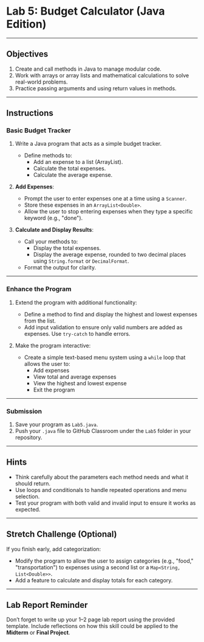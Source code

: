 # **Lab 5: Budget Calculator (Java Edition)**

---

## **Objectives**
1. Create and call methods in Java to manage modular code.
2. Work with arrays or array lists and mathematical calculations to solve real-world problems.
3. Practice passing arguments and using return values in methods.

---

## **Instructions**

### **Basic Budget Tracker**
1. Write a Java program that acts as a simple budget tracker.
   - Define methods to:
     - Add an expense to a list (ArrayList).
     - Calculate the total expenses.
     - Calculate the average expense.

2. **Add Expenses**:
   - Prompt the user to enter expenses one at a time using a `Scanner`.
   - Store these expenses in an `ArrayList<Double>`.
   - Allow the user to stop entering expenses when they type a specific keyword (e.g., "done").

3. **Calculate and Display Results**:
   - Call your methods to:
     - Display the total expenses.
     - Display the average expense, rounded to two decimal places using `String.format` or `DecimalFormat`.
   - Format the output for clarity.

---

### **Enhance the Program**
1. Extend the program with additional functionality:
   - Define a method to find and display the highest and lowest expenses from the list.
   - Add input validation to ensure only valid numbers are added as expenses. Use `try-catch` to handle errors.

2. Make the program interactive:
   - Create a simple text-based menu system using a `while` loop that allows the user to:
     - Add expenses
     - View total and average expenses
     - View the highest and lowest expense
     - Exit the program

---

### **Submission**
1. Save your program as `Lab5.java`.
2. Push your `.java` file to GitHub Classroom under the `Lab5` folder in your repository.

---

## **Hints**
- Think carefully about the parameters each method needs and what it should return.
- Use loops and conditionals to handle repeated operations and menu selection.
- Test your program with both valid and invalid input to ensure it works as expected.

---

## **Stretch Challenge (Optional)**
If you finish early, add categorization:
- Modify the program to allow the user to assign categories (e.g., "food," "transportation") to expenses using a second list or a `Map<String, List<Double>>`.
- Add a feature to calculate and display totals for each category.

---

## **Lab Report Reminder**
Don’t forget to write up your 1–2 page lab report using the provided template. Include reflections on how this skill could be applied to the **Midterm** or **Final Project**.